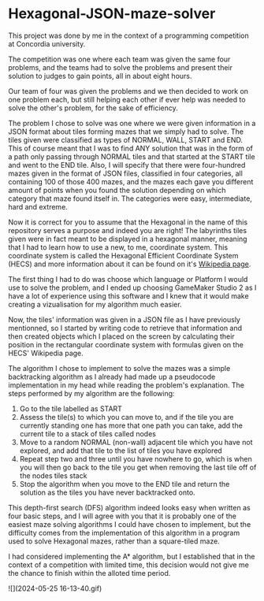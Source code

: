 # Hexagonal-JSON-maze-solver

This project was done by me in the context of a programming competition at Concordia university.

The competition was one where each team was given the same four problems, and the teams had to solve the problems and present their solution to judges to gain points, all in about eight hours.

Our team of four was given the problems and we then decided to work on one problem each, but still helping each other if ever help was needed to solve the other's problem, for the sake of efficiency.

The problem I chose to solve was one where we were given information in a JSON format about tiles forming mazes that we simply had to solve. The tiles given were classified as types of NORMAL, WALL, START and END. This of course meant
that I was to find ANY solution that was in the form of a path only passing through NORMAL tiles and that started at the START tile and went to the END tile. Also, I will specify that there were four-hundred mazes given in the format of JSON files, classified
in four categories, all containing 100 of those 400 mazes, and the mazes each gave you different amount of points when you found the solution depending on which category that maze found itself in. The categories were easy, intermediate, hard and extreme.

Now it is correct for you to assume that the Hexagonal in the name of this repository serves a purpose and indeed you are right! The labyrinths tiles given were in fact meant to be displayed in a hexagonal manner, meaning that I had to learn how to use a new, to me, coordinate system.
This coordinate system is called the Hexagonal Efficient Coordinate System (HECS) and more information about it can be found on it's [Wikipedia page](https://en.wikipedia.org/wiki/Hexagonal_Efficient_Coordinate_System).

The first thing I had to do was choose which language or Platform I would use to solve the problem, and I ended up choosing GameMaker Studio 2 as I have a lot of experience using this software and I knew that it would make creating a vizualisation for my algorithm much easier.

Now, the tiles' information was given in a JSON file as I have previously mentionned, so I started by writing code to retrieve that information and then created objects which I placed on the screen by calculating their position in the rectangular coordinate system with formulas given on the 
HECS' Wikipedia page.

The algorithm I chose to implement to solve the mazes was a simple backtracking algorithm as I already had made up a pseudocode implementation in my head while reading the problem's explanation. The steps performed by my algorithm are the following:
1. Go to the tile labelled as START
2. Assess the tile(s) to which you can move to, and if the tile you are currently standing one has more that one path you can take, add the current tile to a stack of tiles called nodes
3. Move to a random NORMAL (non-wall) adjacent tile which you have not explored, and add that tile to the list of tiles you have explored
4. Repeat step two and three until you have nowhere to go, which is when you will then go back to the tile you get when removing the last tile off of the nodes tiles stack
5. Stop the algorithm when you move to the END tile and return the solution as the tiles you have never backtracked onto.

This depth-first search (DFS) algorithm indeed looks easy when written as four basic steps, and I will agree with you that it is probably one of the easiest maze solving algorithms I could have chosen to implement, but the difficulty comes from the implementation of this 
algorithm in a program used to solve Hexagonal mazes, rather than a square-tiled maze.

I had considered implementing the A* algorithm, but I established that in the context of a competition with limited time, this decision would not give me the chance to finish within the alloted time period.

![](2024-05-25 16-13-40.gif)
